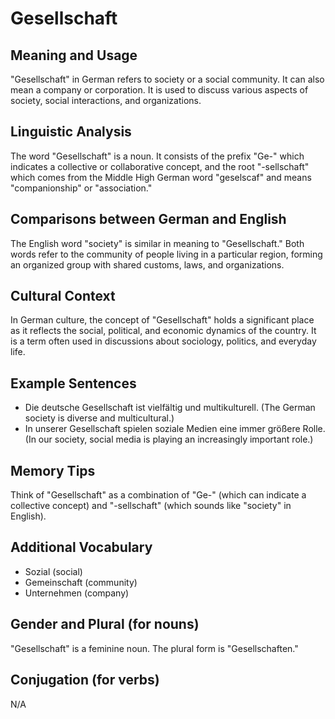 # Gesellschaft
## Meaning and Usage
"Gesellschaft" in German refers to society or a social community. It can also mean a company or corporation. It is used to discuss various aspects of society, social interactions, and organizations.

## Linguistic Analysis
The word "Gesellschaft" is a noun. It consists of the prefix "Ge-" which indicates a collective or collaborative concept, and the root "-sellschaft" which comes from the Middle High German word "geselscaf" and means "companionship" or "association."

## Comparisons between German and English
The English word "society" is similar in meaning to "Gesellschaft." Both words refer to the community of people living in a particular region, forming an organized group with shared customs, laws, and organizations.

## Cultural Context
In German culture, the concept of "Gesellschaft" holds a significant place as it reflects the social, political, and economic dynamics of the country. It is a term often used in discussions about sociology, politics, and everyday life.

## Example Sentences
- Die deutsche Gesellschaft ist vielfältig und multikulturell. (The German society is diverse and multicultural.)
- In unserer Gesellschaft spielen soziale Medien eine immer größere Rolle. (In our society, social media is playing an increasingly important role.)

## Memory Tips
Think of "Gesellschaft" as a combination of "Ge-" (which can indicate a collective concept) and "-sellschaft" (which sounds like "society" in English).

## Additional Vocabulary
- Sozial (social)
- Gemeinschaft (community)
- Unternehmen (company)

## Gender and Plural (for nouns)
"Gesellschaft" is a feminine noun. The plural form is "Gesellschaften."

## Conjugation (for verbs)
N/A